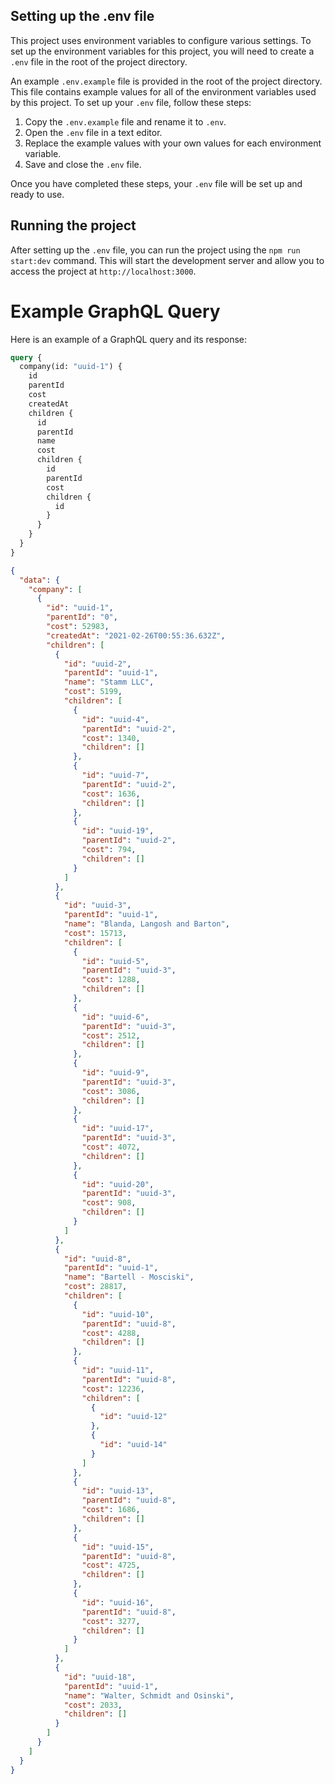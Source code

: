 ## Setting up the .env file

This project uses environment variables to configure various settings. To set up the environment variables for this project, you will need to create a `.env` file in the root of the project directory.

An example `.env.example` file is provided in the root of the project directory. This file contains example values for all of the environment variables used by this project. To set up your `.env` file, follow these steps:

1. Copy the `.env.example` file and rename it to `.env`.
2. Open the `.env` file in a text editor.
3. Replace the example values with your own values for each environment variable.
4. Save and close the `.env` file.

Once you have completed these steps, your `.env` file will be set up and ready to use.

## Running the project

After setting up the `.env` file, you can run the project using the `npm run start:dev` command. This will start the development server and allow you to access the project at `http://localhost:3000`.

# Example GraphQL Query

Here is an example of a GraphQL query and its response:

```graphql
query {
  company(id: "uuid-1") {
    id
    parentId
    cost
    createdAt
    children {
      id
      parentId
      name
      cost
      children {
        id
        parentId
        cost
        children {
          id
        }
      }
    }
  }
}
```

```json
{
  "data": {
    "company": [
      {
        "id": "uuid-1",
        "parentId": "0",
        "cost": 52983,
        "createdAt": "2021-02-26T00:55:36.632Z",
        "children": [
          {
            "id": "uuid-2",
            "parentId": "uuid-1",
            "name": "Stamm LLC",
            "cost": 5199,
            "children": [
              {
                "id": "uuid-4",
                "parentId": "uuid-2",
                "cost": 1340,
                "children": []
              },
              {
                "id": "uuid-7",
                "parentId": "uuid-2",
                "cost": 1636,
                "children": []
              },
              {
                "id": "uuid-19",
                "parentId": "uuid-2",
                "cost": 794,
                "children": []
              }
            ]
          },
          {
            "id": "uuid-3",
            "parentId": "uuid-1",
            "name": "Blanda, Langosh and Barton",
            "cost": 15713,
            "children": [
              {
                "id": "uuid-5",
                "parentId": "uuid-3",
                "cost": 1288,
                "children": []
              },
              {
                "id": "uuid-6",
                "parentId": "uuid-3",
                "cost": 2512,
                "children": []
              },
              {
                "id": "uuid-9",
                "parentId": "uuid-3",
                "cost": 3086,
                "children": []
              },
              {
                "id": "uuid-17",
                "parentId": "uuid-3",
                "cost": 4072,
                "children": []
              },
              {
                "id": "uuid-20",
                "parentId": "uuid-3",
                "cost": 908,
                "children": []
              }
            ]
          },
          {
            "id": "uuid-8",
            "parentId": "uuid-1",
            "name": "Bartell - Mosciski",
            "cost": 28817,
            "children": [
              {
                "id": "uuid-10",
                "parentId": "uuid-8",
                "cost": 4288,
                "children": []
              },
              {
                "id": "uuid-11",
                "parentId": "uuid-8",
                "cost": 12236,
                "children": [
                  {
                    "id": "uuid-12"
                  },
                  {
                    "id": "uuid-14"
                  }
                ]
              },
              {
                "id": "uuid-13",
                "parentId": "uuid-8",
                "cost": 1686,
                "children": []
              },
              {
                "id": "uuid-15",
                "parentId": "uuid-8",
                "cost": 4725,
                "children": []
              },
              {
                "id": "uuid-16",
                "parentId": "uuid-8",
                "cost": 3277,
                "children": []
              }
            ]
          },
          {
            "id": "uuid-18",
            "parentId": "uuid-1",
            "name": "Walter, Schmidt and Osinski",
            "cost": 2033,
            "children": []
          }
        ]
      }
    ]
  }
}
```
